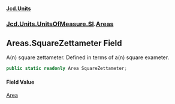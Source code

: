 #### [Jcd.Units](index.md 'index')
### [Jcd.Units.UnitsOfMeasure.SI](Jcd.Units.UnitsOfMeasure.SI.md 'Jcd.Units.UnitsOfMeasure.SI').[Areas](Jcd.Units.UnitsOfMeasure.SI.Areas.md 'Jcd.Units.UnitsOfMeasure.SI.Areas')

## Areas.SquareZettameter Field

A(n) square zettameter. Defined in terms of a(n) square exameter.

```csharp
public static readonly Area SquareZettameter;
```

#### Field Value
[Area](Jcd.Units.UnitTypes.Area.md 'Jcd.Units.UnitTypes.Area')